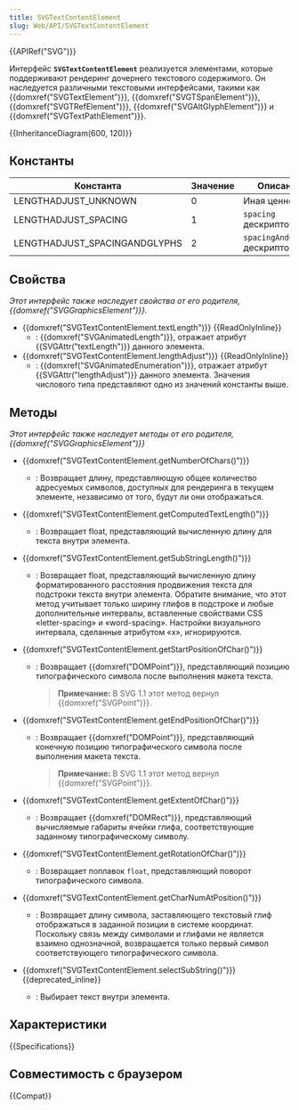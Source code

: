 ```yaml
---
title: SVGTextContentElement
slug: Web/API/SVGTextContentElement
---
```


{{APIRef("SVG")}}

Интерфейс **`SVGTextContentElement`** реализуется элементами, которые поддерживают рендеринг дочернего текстового содержимого. Он наследуется различными текстовыми интерфейсами, такими как {{domxref("SVGTextElement")}}, {{domxref("SVGTSpanElement")}}, {{domxref("SVGTRefElement")}}, {{domxref("SVGAltGlyphElement")}} и {{domxref("SVGTextPathElement")}}.

{{InheritanceDiagram(600, 120)}}

## Константы

| Константа                     | Значение | Описание                       |
| ----------------------------- | -------- | ------------------------------ |
| LENGTHADJUST_UNKNOWN          | 0        | Иная ценность.                 |
| LENGTHADJUST_SPACING          | 1        | `spacing` дескриптор.          |
| LENGTHADJUST_SPACINGANDGLYPHS | 2        | `spacingAndGlyphs` дескриптор. |

## Свойства

_Этот интерфейс также наследует свойства от его родителя,
{{domxref("SVGGraphicsElement")}}._

- {{domxref("SVGTextContentElement.textLength")}} {{ReadOnlyInline}}
  - : {{domxref("SVGAnimatedLength")}}, отражает атрибут {{SVGAttr("textLength")}} данного элемента.
- {{domxref("SVGTextContentElement.lengthAdjust")}} {{ReadOnlyInline}}
  - : {{domxref("SVGAnimatedEnumeration")}}, отражает атрибут {{SVGAttr("lengthAdjust")}} данного элемента. Значения числового типа представляют одно из значений константы выше.

## Методы

_Этот интерфейс также наследует методы от его родителя, {{domxref("SVGGraphicsElement")}}_

- {{domxref("SVGTextContentElement.getNumberOfChars()")}}
  - : Возвращает длину, представляющую общее количество адресуемых символов, доступных для рендеринга в текущем элементе, независимо от того, будут ли они отображаться.
- {{domxref("SVGTextContentElement.getComputedTextLength()")}}
  - : Возвращает float, представляющий вычисленную длину для текста внутри элемента.
- {{domxref("SVGTextContentElement.getSubStringLength()")}}
  - : Возвращает float, представляющий вычисленную длину форматированного расстояния продвижения текста для подстроки текста внутри элемента. Обратите внимание, что этот метод учитывает только ширину глифов в подстроке и любые дополнительные интервалы, вставленные свойствами CSS «letter-spacing» и «word-spacing». Настройки визуального интервала, сделанные атрибутом «x», игнорируются.
- {{domxref("SVGTextContentElement.getStartPositionOfChar()")}}

  - : Возвращает {{domxref("DOMPoint")}}, представляющий позицию типографического символа после выполнения макета текста.

    > **Примечание:** В SVG 1.1 этот метод вернул {{domxref("SVGPoint")}}.

- {{domxref("SVGTextContentElement.getEndPositionOfChar()")}}

  - : Возвращает {{domxref("DOMPoint")}}, представляющий конечную позицию типографического символа после выполнения макета текста.

    > **Примечание:** В SVG 1.1 этот метод вернул {{domxref("SVGPoint")}}.

- {{domxref("SVGTextContentElement.getExtentOfChar()")}}
  - : Возвращает {{domxref("DOMRect")}}, представляющий вычисляемые габариты ячейки глифа, соответствующие заданному типографическому символу.
- {{domxref("SVGTextContentElement.getRotationOfChar()")}}
  - : Возвращает поплавок `float`, представляющий поворот типографического символа.
- {{domxref("SVGTextContentElement.getCharNumAtPosition()")}}
  - : Возвращает длину символа, заставляющего текстовый глиф отображаться в заданной позиции в системе координат. Поскольку связь между символами и глифами не является взаимно однозначной, возвращается только первый символ соответствующего типографического символа.
- {{domxref("SVGTextContentElement.selectSubString()")}} {{deprecated_inline}}
  - : Выбирает текст внутри элемента.

## Характеристики

{{Specifications}}

## Совместимость с браузером

{{Compat}}
